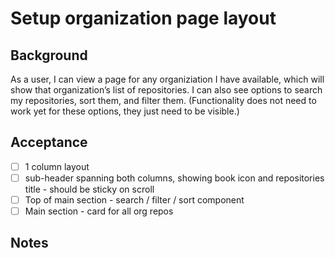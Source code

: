 # Setup organization page layout

## Background

As a user, I can view a page for any organiziation I have available, which will show that organization’s list of repositories. I can also see options to search my repositories, sort them, and filter them. (Functionality does not need to work yet for these options, they just need to be visible.)

## Acceptance

- [ ] 1 column layout
- [ ] sub-header spanning both columns, showing book icon and repositories title - should be sticky on scroll
- [ ] Top of main section - search / filter / sort component
- [ ] Main section - card for all org repos

## Notes

